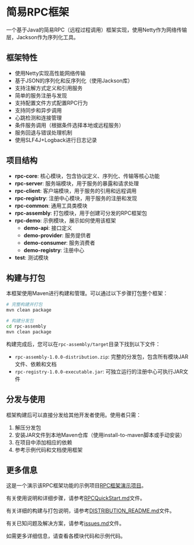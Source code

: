 # 简易RPC框架

一个基于Java的简易RPC（远程过程调用）框架实现，使用Netty作为网络传输层，Jackson作为序列化工具。

## 框架特性

- 使用Netty实现高性能网络传输
- 基于JSON的序列化和反序列化（使用Jackson库）
- 支持注解方式定义和引用服务
- 简单的服务注册与发现
- 支持配置文件方式配置RPC行为
- 支持同步和异步调用
- 心跳检测和连接管理
- 条件服务调用（根据条件选择本地或远程服务）
- 服务回退与错误处理机制
- 使用SLF4J+Logback进行日志记录

## 项目结构

- **rpc-core**: 核心模块，包含协议定义、序列化、传输等核心功能
- **rpc-server**: 服务端模块，用于服务的暴露和请求处理
- **rpc-client**: 客户端模块，用于服务的引用和远程调用
- **rpc-registry**: 注册中心模块，用于服务的注册和发现
- **rpc-common**: 通用工具类模块
- **rpc-assembly**: 打包模块，用于创建可分发的RPC框架包
- **rpc-demo**: 示例模块，展示如何使用该框架
  - **demo-api**: 接口定义
  - **demo-provider**: 服务提供者
  - **demo-consumer**: 服务消费者
  - **demo-registry**: 注册中心
- **test**: 测试模块

## 构建与打包

本框架使用Maven进行构建和管理。可以通过以下步骤打包整个框架：

```bash
# 完整构建并打包
mvn clean package

# 构建分发包
cd rpc-assembly
mvn clean package
```

构建完成后，您可以在`rpc-assembly/target`目录下找到以下文件：
- `rpc-assembly-1.0.0-distribution.zip`: 完整的分发包，包含所有模块JAR文件、依赖和文档
- `rpc-registry-1.0.0-executable.jar`: 可独立运行的注册中心可执行JAR文件

## 分发与使用

框架构建后可以直接分发给其他开发者使用。使用者只需：

1. 解压分发包
2. 安装JAR文件到本地Maven仓库（使用install-to-maven脚本或手动安装）
3. 在项目中添加相应的依赖
4. 参考示例代码和文档使用框架

## 更多信息

这是一个演示该RPC框架功能的示例项目[RPC框架演示项目](https://github.com/xiaohan2004/RPCFramework-Exercise-Example)。

有关使用说明和详细步骤，请参考[RPCQuickStart.md](RPCQuickStart.md)文件。

有关详细的构建与打包说明，请参考[DISTRIBUTION_README.md](DISTRIBUTION_README.md)文件。

有关已知问题及解决方案，请参考[issues.md](issues.md)文件。

如需更多详细信息，请查看各模块代码和示例代码。 

